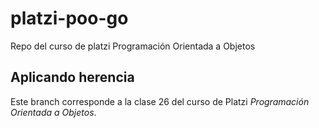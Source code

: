 # platzi-poo-go
Repo del curso de platzi Programación Orientada a Objetos

## Aplicando herencia

Este branch corresponde a la clase 26 del curso de Platzi *Programación Orientada a Objetos*.
